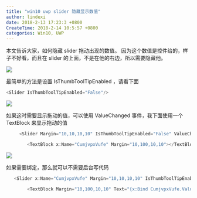 ```yaml
---
title: "win10 uwp slider 隐藏显示数值"
author: lindexi
date: 2018-2-13 17:23:3 +0800
CreateTime: 2018-2-14 10:5:57 +0800
categories: Win10, UWP
---
```


本文告诉大家，如何隐藏 slider 拖动出现的数值。
因为这个数值是控件给的，样子不好看，而且在 slider 的上面，不是在他的右边，所以需要隐藏他。

<!--more-->


<!-- csdn -->

![](http://7xqpl8.com1.z0.glb.clouddn.com/34fdad35-5dfe-a75b-2b4b-8c5e313038e2%2F201811292241.jpg)

最简单的方法是设置 IsThumbToolTipEnabled ，请看下面

```csharp
<Slider IsThumbToolTipEnabled="False"/>
```

![](http://7xqpl8.com1.z0.glb.clouddn.com/34fdad35-5dfe-a75b-2b4b-8c5e313038e2%2F201811292330.jpg)

如果这时需要显示拖动的值，可以使用 ValueChanged 事件，我下面使用一个 TextBlock 来显示拖动的值

```csharp
     <Slider Margin="10,10,10,10" IsThumbToolTipEnabled="False" ValueChanged="Slider_OnValueChanged"></Slider>

        <TextBlock x:Name="CumjvpxVufe" Margin="10,100,10,10"></TextBlock>
```

![](http://7xqpl8.com1.z0.glb.clouddn.com/34fdad35-5dfe-a75b-2b4b-8c5e313038e2%2F20181129288.jpg)

如果需要绑定，那么就可以不需要后台写代码

```csharp
   <Slider x:Name="CumjvpxVufe" Margin="10,10,10,10" IsThumbToolTipEnabled="False" ></Slider>

        <TextBlock Margin="10,100,10,10" Text="{x:Bind CumjvpxVufe.Value,Mode=OneWay}"></TextBlock>
```

